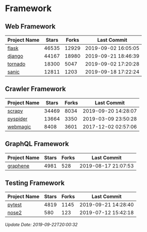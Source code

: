 # Framework

## Web Framework

| Project Name | Stars | Forks | Last Commit |
| ------------ | ----- | ----- | ----------- |
| [flask](https://github.com/pallets/flask) | 46535 | 12929 | 2019-09-02 16:05:05 |
| [django](https://github.com/django/django) | 44167 | 18980 | 2019-09-21 18:46:39 |
| [tornado](https://github.com/tornadoweb/tornado) | 18300 | 5047 | 2019-09-02 17:20:28 |
| [sanic](https://github.com/huge-success/sanic) | 12811 | 1203 | 2019-09-18 17:22:24 |

## Crawler Framework

| Project Name | Stars | Forks | Last Commit |
| ------------ | ----- | ----- | ----------- |
| [scrapy](https://github.com/scrapy/scrapy) | 34469 | 8034 | 2019-09-20 14:28:07 |
| [pyspider](https://github.com/binux/pyspider) | 13664 | 3350 | 2019-03-09 23:50:28 |
| [webmagic](https://github.com/code4craft/webmagic) | 8408 | 3601 | 2017-12-02 02:57:06 |

## GraphQL Framework

| Project Name | Stars | Forks | Last Commit |
| ------------ | ----- | ----- | ----------- |
| [graphene](https://github.com/graphql-python/graphene) | 4981 | 528 | 2019-08-17 21:07:53 |

## Testing Framework

| Project Name | Stars | Forks | Last Commit |
| ------------ | ----- | ----- | ----------- |
| [pytest](https://github.com/pytest-dev/pytest) | 4819 | 1145 | 2019-09-21 14:28:40 |
| [nose2](https://github.com/nose-devs/nose2) | 580 | 123 | 2019-07-12 15:42:18 |

*Update Date: 2019-09-22T20:00:32*